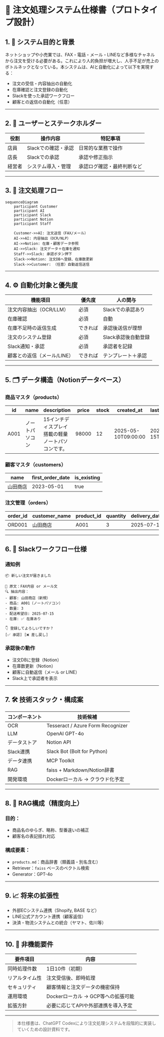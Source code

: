 # 📄 注文処理システム仕様書（プロトタイプ設計）

## 1. 🎯 システム目的と背景

ネットショップや小売業では、FAX・電話・メール・LINEなど多様なチャネルから注文を受ける必要がある。これにより人的負担が増大し、人手不足が売上のボトルネックとなっている。本システムは、AIと自動化によって以下を実現する：

- 注文の受信・内容抽出の自動化
- 在庫確認と注文登録の自動化
- Slackを使った承認ワークフロー
- 顧客との返信の自動化（任意）

---

## 2. 👥 ユーザーとステークホルダー

| 役割       | 操作内容             | 特記事項                                |
|------------|----------------------|----------------------------------------|
| 店員       | Slackでの確認・承認   | 日常的な業務で操作                    |
| 店長       | Slackでの承認         | 承認や修正指示                         |
| 経営者     | システム導入・管理     | 承認ログ確認・最終判断など             |

---

## 3. 🔁 注文処理フロー

```mermaid
sequenceDiagram
    participant Customer
    participant AI
    participant Slack
    participant Notion
    participant Staff

    Customer->>AI: 注文送信（FAX/メール）
    AI->>AI: 内容抽出（OCR/NLP）
    AI->>Notion: 在庫・顧客データ参照
    AI->>Slack: 注文データ＋在庫を通知
    Staff->>Slack: 承認ボタン押下
    Slack->>Notion: 注文DBへ登録、在庫数更新
    Slack->>Customer: （任意）自動返信送信
```

---

## 4. ⚙️ 自動化対象と優先度

| 機能項目                         | 優先度   | 人の関与             |
|----------------------------------|----------|----------------------|
| 注文内容抽出（OCR/LLM）         | 必須     | Slackでの承認あり     |
| 在庫確認                         | 必須     | 自動                 |
| 在庫不足時の返信生成            | できれば | 承認後送信が理想       |
| 注文のシステム登録              | 必須     | Slack承認後自動登録   |
| Slack通知・承認                 | 必須     | 承認者を記録         |
| 顧客との返信（メール/LINE）     | できれば | テンプレート＋承認     |

---

## 5. 🗂️ データ構造（Notionデータベース）

### 商品マスタ（products）
| id    | name             | description                             | price  | stock | created_at           | last_updated        |
|-------|------------------|-----------------------------------------|--------|-------|----------------------|---------------------|
| A001  | ノートパソコン    | 15インチディスプレイ搭載の軽量ノートパソコンです。 | 98000  | 12    | 2025-05-10T09:00:00  | 2025-07-15T10:00:00 |

### 顧客マスタ（customers）
| name       | first_order_date | is_existing |
|------------|------------------|-------------|
| 山田商店    | 2023-05-01       | true        |

### 注文管理（orders）
| order_id | customer_name | product_id | quantity | delivery_date | status     | approved_by |
|----------|----------------|-------------|----------|----------------|------------|-------------|
| ORD001   | 山田商店        | A001        | 3        | 2025-07-15     | 承認済      | tanaka      |

---

## 6. 💬 Slackワークフロー仕様

### 通知例
```
📦 新しい注文が届きました

🧾 原文：FAX内容 or メール文
🔍 抽出内容：
- 顧客: 山田商店（新規）
- 商品: A001（ノートパソコン）
- 数量: 3
- 配送希望日: 2025-07-15
- 在庫: ✅ 在庫あり

👇 登録してよろしいですか？
[✅ 承認] [❌ 差し戻し]
```

### 承認後の動作
- 注文DBに登録（Notion）
- 在庫数更新（Notion）
- 顧客に自動返信（メール or LINE）
- Slack上で承認者を表示

---

## 7. 🛠 技術スタック・構成案

| コンポーネント | 技術候補                          |
|----------------|----------------------------------|
| OCR            | Tesseract / Azure Form Recognizer|
| LLM            | OpenAI GPT-4o                    |
| データストア    | Notion API                       |
| Slack連携      | Slack Bot (Bolt for Python)      |
| データ連携     | MCP Toolkit                      |
| RAG            | faiss + Markdown/Notion辞書       |
| 開発環境        | Dockerローカル → クラウド化予定   |

---

## 8. 🔎 RAG構成（精度向上）

### 目的：
- 商品名のゆらぎ、略称、型番違いの補正
- 顧客名の表記揺れ対応

### 構成要素：
- `products.md`：商品辞書（類義語・別名含む）
- Retriever：`faiss` ベースのベクトル検索
- Generator：GPT-4o

---

## 9. 📈 将来の拡張性

- 外部ECシステム連携（Shopify, BASE など）
- LINE公式アカウント連携（顧客返信）
- 決済・物流システムとの統合（ヤマト、佐川等）

---

## 10. 🔐 非機能要件

| 要件項目     | 内容                                 |
|--------------|--------------------------------------|
| 同時処理件数 | 1日10件（初期）                      |
| リアルタイム性 | 注文受信後、即時処理                 |
| セキュリティ | 顧客情報と注文データの機密保持       |
| 運用環境     | Dockerローカル → GCP等への拡張可能   |
| 拡張方針     | 必要に応じてAPIや外部連携を導入予定   |

---

> 本仕様書は、ChatGPT Codexにより注文処理システムを段階的に実装していくための設計資料です。
